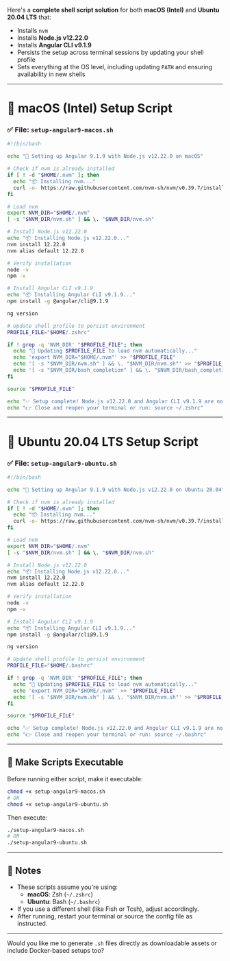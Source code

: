 Here's a **complete shell script solution** for both **macOS (Intel)** and **Ubuntu 20.04 LTS** that:

- Installs `nvm`
- Installs **Node.js v12.22.0**
- Installs **Angular CLI v9.1.9**
- Persists the setup across terminal sessions by updating your shell profile
- Sets everything at the OS level, including updating `PATH` and ensuring availability in new shells

---

# 🍎 macOS (Intel) Setup Script

### ✅ File: `setup-angular9-macos.sh`

```bash
#!/bin/bash

echo "🔧 Setting up Angular 9.1.9 with Node.js v12.22.0 on macOS"

# Check if nvm is already installed
if [ ! -d "$HOME/.nvm" ]; then
  echo "📦 Installing nvm..."
  curl -o- https://raw.githubusercontent.com/nvm-sh/nvm/v0.39.7/install.sh | bash
fi

# Load nvm
export NVM_DIR="$HOME/.nvm"
[ -s "$NVM_DIR/nvm.sh" ] && \. "$NVM_DIR/nvm.sh"

# Install Node.js v12.22.0
echo "📦 Installing Node.js v12.22.0..."
nvm install 12.22.0
nvm alias default 12.22.0

# Verify installation
node -v
npm -v

# Install Angular CLI v9.1.9
echo "📦 Installing Angular CLI v9.1.9..."
npm install -g @angular/cli@9.1.9

ng version

# Update shell profile to persist environment
PROFILE_FILE="$HOME/.zshrc"

if ! grep -q 'NVM_DIR' "$PROFILE_FILE"; then
  echo "🔄 Updating $PROFILE_FILE to load nvm automatically..."
  echo 'export NVM_DIR="$HOME/.nvm"' >> "$PROFILE_FILE"
  echo '[ -s "$NVM_DIR/nvm.sh" ] && \. "$NVM_DIR/nvm.sh"' >> "$PROFILE_FILE"
  echo '[ -s "$NVM_DIR/bash_completion" ] && \. "$NVM_DIR/bash_completion"' >> "$PROFILE_FILE"
fi

source "$PROFILE_FILE"

echo "✅ Setup complete! Node.js v12.22.0 and Angular CLI v9.1.9 are now available globally."
echo "👉 Close and reopen your terminal or run: source ~/.zshrc"
```

---

# 🐧 Ubuntu 20.04 LTS Setup Script

### ✅ File: `setup-angular9-ubuntu.sh`

```bash
#!/bin/bash

echo "🔧 Setting up Angular 9.1.9 with Node.js v12.22.0 on Ubuntu 20.04"

# Check if nvm is already installed
if [ ! -d "$HOME/.nvm" ]; then
  echo "📦 Installing nvm..."
  curl -o- https://raw.githubusercontent.com/nvm-sh/nvm/v0.39.7/install.sh | bash
fi

# Load nvm
export NVM_DIR="$HOME/.nvm"
[ -s "$NVM_DIR/nvm.sh" ] && \. "$NVM_DIR/nvm.sh"

# Install Node.js v12.22.0
echo "📦 Installing Node.js v12.22.0..."
nvm install 12.22.0
nvm alias default 12.22.0

# Verify installation
node -v
npm -v

# Install Angular CLI v9.1.9
echo "📦 Installing Angular CLI v9.1.9..."
npm install -g @angular/cli@9.1.9

ng version

# Update shell profile to persist environment
PROFILE_FILE="$HOME/.bashrc"

if ! grep -q 'NVM_DIR' "$PROFILE_FILE"; then
  echo "🔄 Updating $PROFILE_FILE to load nvm automatically..."
  echo 'export NVM_DIR="$HOME/.nvm"' >> "$PROFILE_FILE"
  echo '[ -s "$NVM_DIR/nvm.sh" ] && \. "$NVM_DIR/nvm.sh"' >> "$PROFILE_FILE"
fi

source "$PROFILE_FILE"

echo "✅ Setup complete! Node.js v12.22.0 and Angular CLI v9.1.9 are now available globally."
echo "👉 Close and reopen your terminal or run: source ~/.bashrc"
```

---

## 🔐 Make Scripts Executable

Before running either script, make it executable:

```bash
chmod +x setup-angular9-macos.sh
# OR
chmod +x setup-angular9-ubuntu.sh
```

Then execute:

```bash
./setup-angular9-macos.sh
# OR
./setup-angular9-ubuntu.sh
```

---

## 📝 Notes

- These scripts assume you're using:
  - **macOS**: Zsh (`~/.zshrc`)
  - **Ubuntu**: Bash (`~/.bashrc`)
- If you use a different shell (like Fish or Tcsh), adjust accordingly.
- After running, restart your terminal or source the config file as instructed.

---

Would you like me to generate `.sh` files directly as downloadable assets or include Docker-based setups too?
